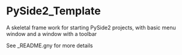 # PySide2_Template

A skeletal frame work for starting PySide2 projects,
with basic menu window and a window with a toolbar

See _README.gny for more details
